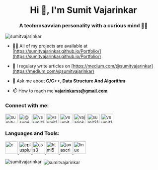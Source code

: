 <h1 align="center">Hi 👋, I'm Sumit Vajarinkar</h1>
<h3 align="center">A technosavvian personality with a curious mind 👨‍💻</h3>

<p align="left"> <img src="https://komarev.com/ghpvc/?username=sumitvajarinkar&label=Profile%20views&color=0e75b6&style=flat" alt="sumitvajarinkar" /> </p>

- 👨‍💻 All of my projects are available at [https://sumitvajarinkar.github.io/Portfolio/](https://sumitvajarinkar.github.io/Portfolio/)

- 📝 I regulary write articles on [https://medium.com/@sumitvajarinkar](https://medium.com/@sumitvajarinkar)

- 💬 Ask me about **C/C++, Data Structure And Algorithm**

- 📫 How to reach me **vajarinkarss@gmail.com**

<h3 align="left">Connect with me:</h3>
<p align="left">
<a href="https://linkedin.com/in/sumitvajarinkar" target="blank"><img align="center" src="https://cdn.jsdelivr.net/npm/simple-icons@3.0.1/icons/linkedin.svg" alt="sumitvajarinkar" height="30" width="40" /></a>
<a href="https://medium.com/@sumitvajarinkar" target="blank"><img align="center" src="https://cdn.jsdelivr.net/npm/simple-icons@3.0.1/icons/medium.svg" alt="@sumitvajarinkar" height="30" width="40" /></a>
<a href="https://www.codechef.com/users/vsumit17" target="blank"><img align="center" src="https://cdn.jsdelivr.net/npm/simple-icons@3.1.0/icons/codechef.svg" alt="vsumit17" height="30" width="40" /></a>
<a href="https://www.hackerrank.com/vsumit17" target="blank"><img align="center" src="https://cdn.jsdelivr.net/npm/simple-icons@3.0.1/icons/hackerrank.svg" alt="vsumit17" height="30" width="40" /></a>
<a href="https://codeforces.com/profile/vsumit" target="blank"><img align="center" src="https://cdn.jsdelivr.net/npm/simple-icons@3.0.1/icons/codeforces.svg" alt="vsumit" height="30" width="40" /></a>
<a href="https://www.leetcode.com/vajarinkarss" target="blank"><img align="center" src="https://cdn.jsdelivr.net/npm/simple-icons@3.0.1/icons/leetcode.svg" alt="vajarinkarss" height="30" width="40" /></a>
<a href="https://www.hackerearth.com/sumit2190" target="blank"><img align="center" src="https://cdn.jsdelivr.net/npm/simple-icons@3.0.1/icons/hackerearth.svg" alt="sumit2190" height="30" width="40" /></a>
<a href="https://auth.geeksforgeeks.org/user/vsumit17" target="blank"><img align="center" src="https://cdn.jsdelivr.net/npm/simple-icons@3.0.1/icons/geeksforgeeks.svg" alt="vsumit17" height="30" width="40" /></a>
</p>

<h3 align="left">Languages and Tools:</h3>
<p align="left"> <a href="https://www.cprogramming.com/" target="_blank"> <img src="https://devicons.github.io/devicon/devicon.git/icons/c/c-original.svg" alt="c" width="40" height="40"/> </a> <a href="https://www.w3schools.com/cpp/" target="_blank"> <img src="https://devicons.github.io/devicon/devicon.git/icons/cplusplus/cplusplus-original.svg" alt="cplusplus" width="40" height="40"/> </a> <a href="https://www.w3schools.com/css/" target="_blank"> <img src="https://devicons.github.io/devicon/devicon.git/icons/css3/css3-original-wordmark.svg" alt="css3" width="40" height="40"/> </a> <a href="https://www.w3.org/html/" target="_blank"> <img src="https://devicons.github.io/devicon/devicon.git/icons/html5/html5-original-wordmark.svg" alt="html5" width="40" height="40"/> </a> <a href="https://developer.mozilla.org/en-US/docs/Web/JavaScript" target="_blank"> <img src="https://devicons.github.io/devicon/devicon.git/icons/javascript/javascript-original.svg" alt="javascript" width="40" height="40"/> </a> <a href="https://www.linux.org/" target="_blank"> <img src="https://devicons.github.io/devicon/devicon.git/icons/linux/linux-original.svg" alt="linux" width="40" height="40"/> </a> </p>

<p><img align="left" src="https://github-readme-stats.vercel.app/api/top-langs?username=sumitvajarinkar&show_icons=true&locale=en&layout=compact" alt="sumitvajarinkar" /></p>

<p>&nbsp;<img align="center" src="https://github-readme-stats.vercel.app/api?username=sumitvajarinkar&show_icons=true&locale=en" alt="sumitvajarinkar" /></p>

